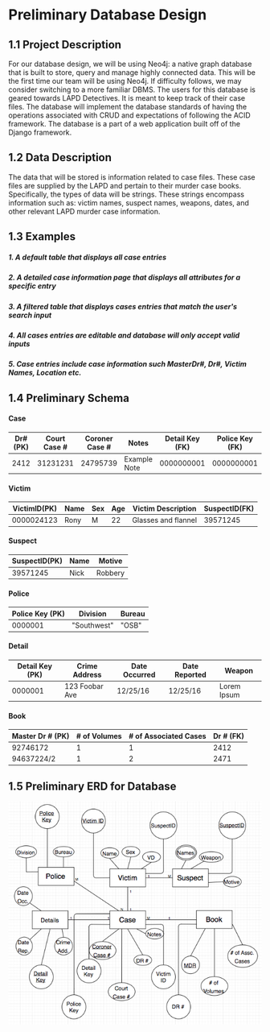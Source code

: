 # Preliminary Database Design
## 1.1 Project Description
For our database design, we will be using Neo4j: a native graph database that is built to store, query and manage highly connected data. This will be the first time our team will be using Neo4j. If difficulty follows, we may consider switching to a more familiar DBMS. The users for this database is geared towards LAPD Detectives. It is meant to keep track of their case files. The database will implement the database standards of having the operations associated with CRUD and expectations of following the ACID framework. The database is a part of a web application built off of the Django framework.

## 1.2 Data Description
The data that will be stored is information related to case files. These case files are supplied by the LAPD and pertain to their murder case books. Specifically, the types of data will be strings. These strings encompass information such as: victim names, suspect names, weapons, dates, and other relevant LAPD murder case information.

## 1.3 Examples
##### 1. A default table that displays all case entries

##### 2. A detailed case information page that displays all attributes for a specific entry

##### 3. A filtered table that displays cases entries that match the user's search input

##### 4. All cases entries are editable and database will only accept valid inputs

##### 5. Case entries include case information such MasterDr#, Dr#, Victim Names, Location etc.

## 1.4 Preliminary Schema
#### Case

|Dr# (PK)|Court Case #| Coroner Case #| Notes          | Detail Key (FK)| Police Key (FK)|VictimID (FK)|
|--------|------------|---------------|----------------|----------------|----------------|-------------|
|2412    | 31231231   | 24795739      |  Example Note  | 0000000001     | 0000000001     |0000024123   |

#### Victim

|VictimID(PK)|Name | Sex | Age | Victim Description | SuspectID(FK)|
|------------|-----|-----|-----|--------------------|--------------|
|0000024123  |Rony | M   | 22  | Glasses and flannel| 39571245     |

#### Suspect

|SuspectID(PK)|Name        |Motive              |
|-------------|------------|--------------------|
|39571245     |Nick        | Robbery            |

#### Police

| Police Key (PK)| Division   | Bureau |
|----------------|------------|--------|
|0000001         | "Southwest" | "OSB" |

#### Detail

|Detail Key (PK)|Crime Address | Date Occurred| Date Reported | Weapon     |
|---------------|------------- |--------------|---------------|------------|
|0000001        |123 Foobar Ave|12/25/16      |12/25/16       | Lorem Ipsum|

#### Book

|Master Dr # (PK)| # of Volumes | # of Associated Cases | Dr # (FK)|
|----------------|--------------|-----------------------|----------|
|92746172        | 1            | 1                     | 2412     |
|94637224/2      | 1            | 2                     | 2471     |

## 1.5 Preliminary ERD for Database
![Preliminary ERD](./Images/crookbook_erd.png)
